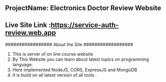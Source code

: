 ## ProjectName: Electronics Doctor Review Website
## Live Site Link :https://service-auth-review.web.app
################# About the Site ##################
 1. This is server of on line course website
 2. By This Website you can learn about latest topics on  programming language.
 3. Here implemented NodeJS, CORS, ExpressJS and MongoDB
 4. It is build on all latest version of all tools . 
